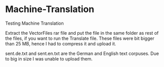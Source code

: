 # Machine-Translation
Testing Machine Translation

Extract the VectorFiles rar file and put the file in the same folder as rest of the files, if you want to run the Translate file. These files were bit bigger than 25 MB, hence I had to  compress it and upload it. 

sent.de.txt and sent.en.txt are the German and English text corpuses. Due to big in size I was unable to upload them. 
